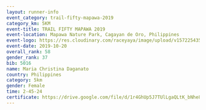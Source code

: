 ```yaml
---
layout: runner-info 
event_category: trail-fifty-mapawa-2019 
category_km: 5KM 
event-title: TRAIL FIFTY MAPAWA 2019  
event-location: Mapawa Nature Park, Cagayan de Oro, Philippines 
event-logo: https://res.cloudinary.com/raceyaya/image/upload/v1572254355/logo/trail-fifty-mapawa_fizjmb.jpg 
event-date: 2019-10-20 
overall_rank: 58
gender_rank: 37
bib: 5016
name: Maria Christina Daganato
country: Philippines
category: 5km
gender: Female
time: 2-45-24
certificate: https://drive.google.com/file/d/1r4GhUp5J7TUlLgaQLtK_bNhe8Rff3ofn/view?usp=sharing
---
```

